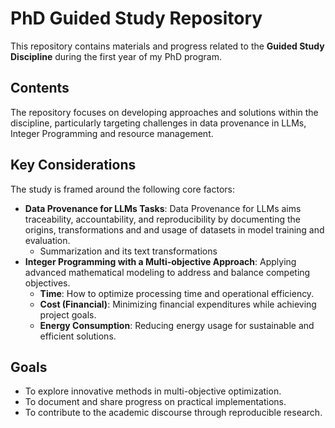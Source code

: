 # PhD Guided Study Repository

This repository contains materials and progress related to the **Guided Study Discipline** during the first year of my PhD program.

## Contents

The repository focuses on developing approaches and solutions within the discipline, particularly targeting challenges in data provenance in LLMs, Integer Programming and resource management.

## Key Considerations

The study is framed around the following core factors:

- **Data Provenance for LLMs Tasks**: Data Provenance for LLMs aims traceability, accountability, and reproducibility by documenting the origins, transformations and and usage of datasets in model training and evaluation.
  - Summarization and its text transformations
- **Integer Programming with a Multi-objective Approach**: Applying advanced mathematical modeling to address and balance competing objectives.
  - **Time**: How to optimize processing time and operational efficiency.
  - **Cost (Financial)**: Minimizing financial expenditures while achieving project goals.
  - **Energy Consumption**: Reducing energy usage for sustainable and efficient solutions.

## Goals

- To explore innovative methods in multi-objective optimization.
- To document and share progress on practical implementations.
- To contribute to the academic discourse through reproducible research.
